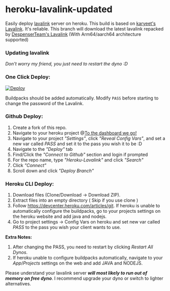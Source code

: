 # heroku-lavalink-updated
Easily deploy [lavalink](https://github.com/freyacodes/Lavalink) server on heroku.
This build is based on [karyeet's Lavalink](https://github.com/karyeet). It's reliable.
This branch will download the latest lavalink repacked by [DespenserTeam's Lavalink](https://github.com/DespenserTeam/Lavalink-arm64/) (With Arm64/aarch64 architecture supported)

### Updating lavalink
*Don't worry my friend, you just need to restart the dyno :D*

### One Click Deploy:
[![Deploy](https://www.herokucdn.com/deploy/button.svg)](https://heroku.com/deploy?template=https://github.com/DMNight6/Heroku-Lavalink/tree/master)

Buildpacks should be added automatically. Modify `PASS` before starting to change the password of the Lavalink.

### Github Deploy:
1. Create a fork of this repo.
2. Navigate to your heroku project @[To the dashboard we go!](https://dashboard.heroku.com)
3. Navigate to your project *"Settings"*, click *"Reveal Config Vars"*, and set a new var called *PASS* and set it to the pass you wish it to be :D
4. Navigate to the *"Deploy"* tab
5. Find/Click the *"Connect to Github"* section and login if prompted
6. For the repo name, type *"Heroku-Lavalink"* and click *"Search"*
7. Click *"Connect"*
8. Scroll down and click *"Deploy Branch"*

### Heroku CLI Deploy:
1. Download files (Clone/Download -> Download ZIP).
2. Extract files into an empty directory ( Skip if you use clone )
3. Follow https://devcenter.heroku.com/articles/git.
If heroku is unable to automatically configure the buildpacks, go to your projects settings on the heroku website and add java and nodejs.
4. Go to project settings -> Config Vars on heroku and set new var called *PASS* to the pass you wish your client wants to use.

**Extra Notes:**
1. After changing the PASS, you need to restart by clicking *Restart All Dynos*.
2. If heroku unable to configure buildpacks automatically, navigate to your *App*/*Projects* settings on the web and add JAVA and NODEJS.

Please understand your lavalink server ***will most likely to run out of memory on free dyno***. I recommend upgrade your dyno or switch to lighter alternatives.